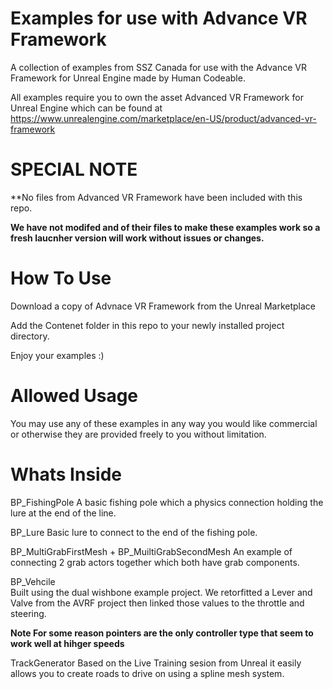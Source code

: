 # Examples for use with Advance VR Framework
A collection of examples from SSZ Canada for use with the Advance VR Framework for Unreal Engine made by Human Codeable.


All examples require you to own the asset Advanced VR Framework for Unreal Engine which can be found at
https://www.unrealengine.com/marketplace/en-US/product/advanced-vr-framework

# SPECIAL NOTE
**No files from Advanced VR Framework have been included with this repo.

**We have not modifed and of their files to make these examples work so a fresh laucnher version will work without issues or changes.**



# How To Use
Download a copy of Advnace VR Framework from the Unreal Marketplace

Add the Contenet folder in this repo to your newly installed project directory.

Enjoy your examples :)



# Allowed Usage 
You may use any of these examples in any way you would like commercial or otherwise they are provided freely to you without limitation.



# Whats Inside

BP_FishingPole
  A basic fishing pole which a physics connection holding the lure at the end of the line.
  
BP_Lure
  Basic lure to connect to the end of the fishing pole.
  
BP_MultiGrabFirstMesh + BP_MuiltiGrabSecondMesh
  An example of connecting 2 grab actors together which both have grab components.
  
BP_Vehcile  
  Built using the dual wishbone example project. We retorfitted a Lever and Valve from the AVRF project then linked those values to the throttle and steering.

**Note For some reason pointers are the only controller type that seem to work well at hihger speeds**  

TrackGenerator
Based on the Live Training sesion from Unreal it easily allows you to create roads to drive on using a spline mesh system.


 
